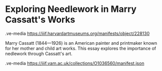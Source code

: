 # Exploring Needlework in Marry Cassatt's Works

.ve-media https://iiif.harvardartmuseums.org/manifests/object/228130

Marry Cassatt (1844—1926) is an American painter and printmaker known for her mother and child art works. This essay explores the importance of nedlework through Cassatt's art.

.ve-media https://iiif.vam.ac.uk/collections/O1036560/manifest.json